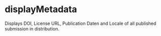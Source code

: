 # displayMetadata
Displays DOI, License URL, Publication Daten and Locale of all published submission in distribution. 
